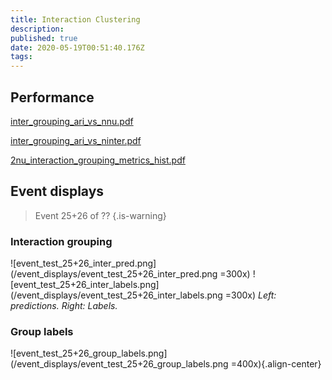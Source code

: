 ```yaml
---
title: Interaction Clustering
description: 
published: true
date: 2020-05-19T00:51:40.176Z
tags: 
---
```


## Performance
[inter_grouping_ari_vs_nnu.pdf](/performance/inter_grouping_ari_vs_nnu.pdf)

[inter_grouping_ari_vs_ninter.pdf](/performance/inter_grouping_ari_vs_ninter.pdf)

[2nu_interaction_grouping_metrics_hist.pdf](/performance/2nu_interaction_grouping_metrics_hist.pdf)

## Event displays
> Event 25+26 of ??
{.is-warning}

### Interaction grouping
![event_test_25+26_inter_pred.png](/event_displays/event_test_25+26_inter_pred.png =300x) ![event_test_25+26_inter_labels.png](/event_displays/event_test_25+26_inter_labels.png =300x)
*Left: predictions. Right: Labels.*

### Group labels
![event_test_25+26_group_labels.png](/event_displays/event_test_25+26_group_labels.png =400x){.align-center}